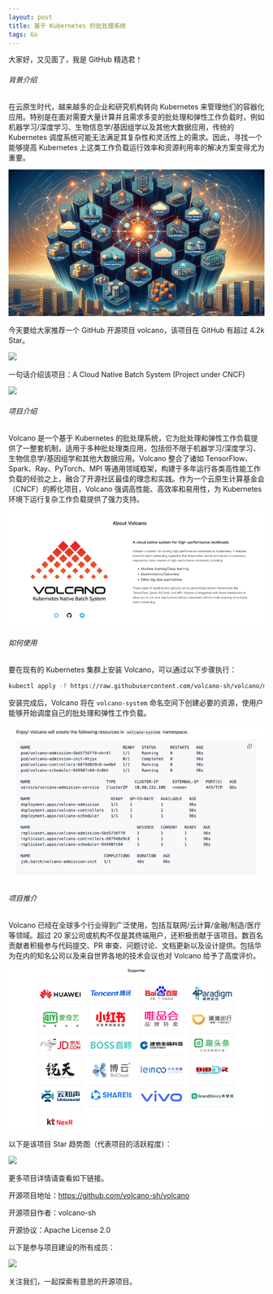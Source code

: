 ```yaml
---
layout: post
title: 基于 Kubernetes 的批处理系统
tags: Go
---
```


大家好，又见面了，我是 GitHub 精选君！

###### 背景介绍

在云原生时代，越来越多的企业和研究机构转向 Kubernetes 来管理他们的容器化应用。特别是在面对需要大量计算并且需求多变的批处理和弹性工作负载时，例如机器学习/深度学习、生物信息学/基因组学以及其他大数据应用，传统的 Kubernetes 调度系统可能无法满足其复杂性和灵活性上的需求。因此，寻找一个能够提高 Kubernetes 上这类工作负载运行效率和资源利用率的解决方案变得尤为重要。

![](https://raw.githubusercontent.com/ZhuPeng/pic/master/mac/compress_tmp-e81ba3acc30f73febc95e70544cd3dc5.png)

今天要给大家推荐一个 GitHub 开源项目 volcano，该项目在 GitHub 有超过 4.2k Star。

![](https://stats.deeptrain.net/repo/volcano-sh/volcano/?theme=light)

一句话介绍该项目：A Cloud Native Batch System (Project under CNCF)

![](https://raw.githubusercontent.com/volcano-sh/volcano/master/docs/images/volcano-architecture.png)


###### 项目介绍

Volcano 是一个基于 Kubernetes 的批处理系统，它为批处理和弹性工作负载提供了一整套机制，适用于多种批处理类应用，包括但不限于机器学习/深度学习、生物信息学/基因组学和其他大数据应用。Volcano 整合了诸如 TensorFlow、Spark、Ray、PyTorch、MPI 等通用领域框架，构建于多年运行各类高性能工作负载的经验之上，融合了开源社区最佳的理念和实践。作为一个云原生计算基金会（CNCF）的孵化项目，Volcano 强调高性能、高效率和易用性，为 Kubernetes 环境下运行复杂工作负载提供了强力支持。

![](https://raw.githubusercontent.com/ZhuPeng/pic/master/images/compress_image-20241117220724415.png)

###### 如何使用

要在现有的 Kubernetes 集群上安装 Volcano，可以通过以下步骤执行：

```bash
kubectl apply -f https://raw.githubusercontent.com/volcano-sh/volcano/master/installer/volcano-development.yaml
```
安装完成后，Volcano 将在 `volcano-system` 命名空间下创建必要的资源，使用户能够开始调度自己的批处理和弹性工作负载。

![](https://raw.githubusercontent.com/ZhuPeng/pic/master/images/compress_image-20241117220757076.png)

###### 项目推介

Volcano 已经在全球多个行业得到广泛使用，包括互联网/云计算/金融/制造/医疗等领域。超过 20 家公司或机构不仅是其终端用户，还积极贡献于该项目。数百名贡献者积极参与代码提交、PR 审查、问题讨论、文档更新以及设计提供。包括华为在内的知名公司以及来自世界各地的技术会议也对 Volcano 给予了高度评价。

![](https://raw.githubusercontent.com/ZhuPeng/pic/master/images/compress_image-20241117220901480.png)

以下是该项目 Star 趋势图（代表项目的活跃程度）：

![](https://api.star-history.com/svg?repos=volcano-sh/volcano&type=Timeline)

更多项目详情请查看如下链接。

开源项目地址：https://github.com/volcano-sh/volcano 

开源项目作者：volcano-sh

开源协议：Apache License 2.0

以下是参与项目建设的所有成员：

![](https://contrib.rocks/image?repo=volcano-sh/volcano)

关注我们，一起探索有意思的开源项目。

